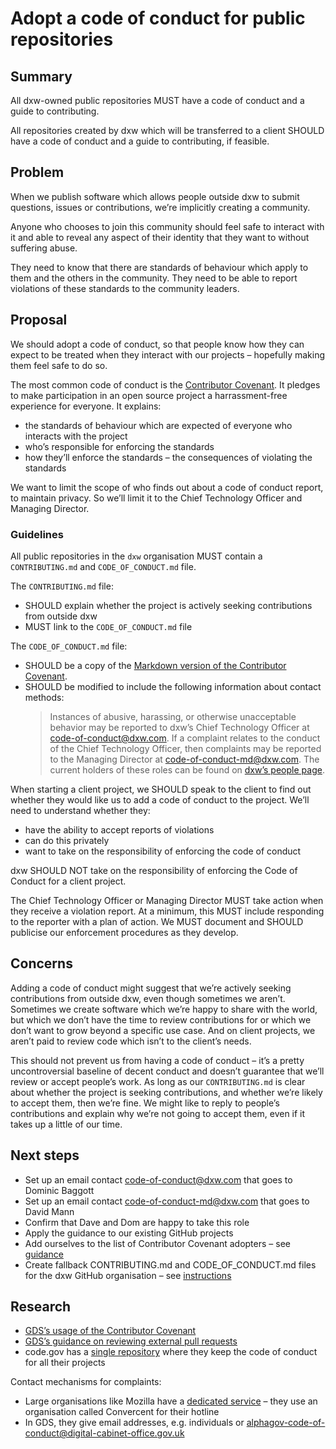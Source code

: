 # Adopt a code of conduct for public repositories

## Summary

All dxw-owned public repositories MUST have a code of conduct and a guide to
contributing.

All repositories created by dxw which will be transferred to a client SHOULD
have a code of conduct and a guide to contributing, if feasible.

## Problem

When we publish software which allows people outside dxw to submit questions,
issues or contributions, we’re implicitly creating a community.

Anyone who chooses to join this community should feel safe to interact with it
and able to reveal any aspect of their identity that they want to without
suffering abuse.

They need to know that there are standards of behaviour which apply to them and
the others in the community. They need to be able to report violations of these
standards to the community leaders.

## Proposal

We should adopt a code of conduct, so that people know how they can expect to
be treated when they interact with our projects – hopefully making them feel
safe to do so.

The most common code of conduct is the [Contributor
Covenant](https://www.contributor-covenant.org/). It pledges to make
participation in an open source project a harrassment-free experience for
everyone. It explains:

- the standards of behaviour which are expected of everyone who interacts with
  the project
- who’s responsible for enforcing the standards
- how they’ll enforce the standards – the consequences of violating the
  standards

We want to limit the scope of who finds out about a code of conduct report, to
maintain privacy. So we’ll limit it to the Chief Technology Officer and
Managing Director.

### Guidelines

All public repositories in the `dxw` organisation MUST contain a `CONTRIBUTING.md` and `CODE_OF_CONDUCT.md` file.

The `CONTRIBUTING.md` file:

- SHOULD explain whether the project is actively seeking contributions from
  outside dxw
- MUST link to the `CODE_OF_CONDUCT.md` file

The `CODE_OF_CONDUCT.md` file:

- SHOULD be a copy of the [Markdown version of the Contributor Covenant](https://www.contributor-covenant.org/version/2/0/code_of_conduct/).
- SHOULD be modified to include the following information about contact methods:
  > Instances of abusive, harassing, or otherwise unacceptable behavior may be
  > reported to dxw’s Chief Technology Officer at code-of-conduct@dxw.com. If a
  > complaint relates to the conduct of the Chief Technology Officer, then
  > complaints may be reported to the Managing Director at
  > code-of-conduct-md@dxw.com. The current holders of these roles can be found
  > on [dxw’s people page](https://www.dxw.com/our-people/).

When starting a client project, we SHOULD speak to the client to find out
whether they would like us to add a code of conduct to the project. We’ll need
to understand whether they:

- have the ability to accept reports of violations
- can do this privately
- want to take on the responsibility of enforcing the code of conduct

dxw SHOULD NOT take on the responsibility of enforcing the Code of Conduct for
a client project.

The Chief Technology Officer or Managing Director MUST take action when they
receive a violation report. At a minimum, this MUST include responding to the
reporter with a plan of action. We MUST document and SHOULD publicise our
enforcement procedures as they develop.

## Concerns

Adding a code of conduct might suggest that we’re actively seeking
contributions from outside dxw, even though sometimes we aren’t. Sometimes we
create software which we’re happy to share with the world, but which we don’t
have the time to review contributions for or which we don’t want to grow beyond
a specific use case. And on client projects, we aren’t paid to review code
which isn’t to the client’s needs.

This should not prevent us from having a code of conduct – it’s a pretty
uncontroversial baseline of decent conduct and doesn’t guarantee that we’ll
review or accept people’s work.  As long as our `CONTRIBUTING.md` is clear
about whether the project is seeking contributions, and whether we’re likely to
accept them, then we’re fine. We might like to reply to people’s contributions
and explain why we’re not going to accept them, even if it takes up a little of
our time.

## Next steps

- Set up an email contact code-of-conduct@dxw.com that goes to Dominic Baggott
- Set up an email contact code-of-conduct-md@dxw.com that goes to David Mann
- Confirm that Dave and Dom are happy to take this role
- Apply the guidance to our existing GitHub projects
- Add ourselves to the list of Contributor Covenant adopters – see
  [guidance](https://github.com/ContributorCovenant/contributor_covenant#adding-a-project-to-the-list-of-adopters)
- Create fallback CONTRIBUTING.md and CODE_OF_CONDUCT.md files for the dxw
  GitHub organisation – see
  [instructions](https://help.github.com/en/github/building-a-strong-community/creating-a-default-community-health-file)

## Research

- [GDS’s usage of the Contributor Covenant](https://github.com/search?q=org%3Aalphagov+contributor+covenant&type=Code)
- [GDS’s guidance on reviewing external pull 
  requests](https://github.com/alphagov/styleguides/blob/master/pull-requests.md#reviewing-external-pull-requests)
- code.gov has a [single repository](https://github.com/GSA/code-gov/) where
  they keep the code of conduct for all their projects

Contact mechanisms for complaints:

- Large organisations like Mozilla have a [dedicated
  service](https://www.mozilla.org/en-US/about/governance/policies/participation/reporting/)
  – they use an organisation called Convercent for their hotline
- In GDS, they give email addresses, e.g. individuals or
  alphagov-code-of-conduct@digital-cabinet-office.gov.uk
